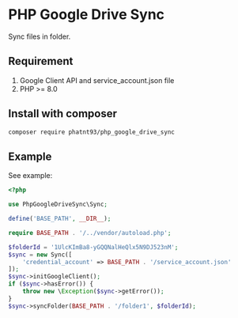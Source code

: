 # PHP Google Drive Sync

Sync files in folder.

## Requirement

1. Google Client API and service_account.json file
2. PHP >= 8.0

## Install with composer

```bash
composer require phatnt93/php_google_drive_sync
```

## Example

See example:

```php
<?php

use PhpGoogleDriveSync\Sync;

define('BASE_PATH', __DIR__);

require BASE_PATH . '/../vendor/autoload.php';

$folderId = '1UlcKImBa8-yGQQNalHeQlx5N9DJ523nM';
$sync = new Sync([
    'credential_account' => BASE_PATH . '/service_account.json'
]);
$sync->initGoogleClient();
if ($sync->hasError()) {
    throw new \Exception($sync->getError());
}
$sync->syncFolder(BASE_PATH . '/folder1', $folderId);
```
